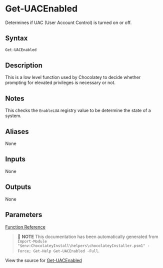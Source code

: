 ﻿---
Order: 110
xref: get-uacenabled
Title: Get-UACEnabled
Description: Information on Get-UACEnabled function
RedirectFrom: docs/helpers-get-uacenabled
---

# Get-UACEnabled

<!-- This documentation is automatically generated from https://github.com/chocolatey/choco/blob/stable/src/chocolatey.resources/helpers/functions/Get-UACEnabled.ps1 using https://github.com/chocolatey/choco/blob/stable/GenerateDocs.ps1. Contributions are welcome at the original location(s). -->

Determines if UAC (User Account Control) is turned on or off.

## Syntax

~~~powershell
Get-UACEnabled
~~~

## Description

This is a low level function used by Chocolatey to decide whether
prompting for elevated privileges is necessary or not.

## Notes

This checks the `EnableLUA` registry value to be determine the state of
a system.

## Aliases

None

## Inputs

None

## Outputs

None

## Parameters




[Function Reference](xref:powershell-reference)

> :memo: **NOTE** This documentation has been automatically generated from `Import-Module "$env:ChocolateyInstall\helpers\chocolateyInstaller.psm1" -Force; Get-Help Get-UACEnabled -Full`.

View the source for [Get-UACEnabled](https://github.com/chocolatey/choco/blob/stable/src/chocolatey.resources/helpers/functions/Get-UACEnabled.ps1)
